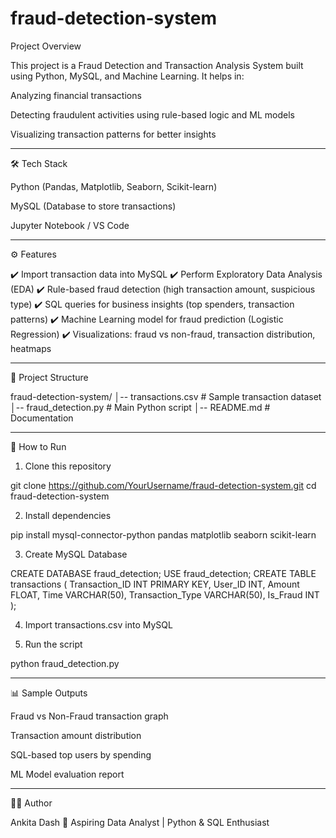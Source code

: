 # fraud-detection-system
Project Overview

This project is a Fraud Detection and Transaction Analysis System built using Python, MySQL, and Machine Learning.
It helps in:

Analyzing financial transactions

Detecting fraudulent activities using rule-based logic and ML models

Visualizing transaction patterns for better insights



---

🛠️ Tech Stack

Python (Pandas, Matplotlib, Seaborn, Scikit-learn)

MySQL (Database to store transactions)

Jupyter Notebook / VS Code



---

⚙️ Features

✔️ Import transaction data into MySQL
✔️ Perform Exploratory Data Analysis (EDA)
✔️ Rule-based fraud detection (high transaction amount, suspicious type)
✔️ SQL queries for business insights (top spenders, transaction patterns)
✔️ Machine Learning model for fraud prediction (Logistic Regression)
✔️ Visualizations: fraud vs non-fraud, transaction distribution, heatmaps


---

📂 Project Structure

fraud-detection-system/
│-- transactions.csv          # Sample transaction dataset
│-- fraud_detection.py        # Main Python script
│-- README.md                 # Documentation


---

🚀 How to Run

1. Clone this repository

git clone https://github.com/YourUsername/fraud-detection-system.git
cd fraud-detection-system


2. Install dependencies

pip install mysql-connector-python pandas matplotlib seaborn scikit-learn


3. Create MySQL Database

CREATE DATABASE fraud_detection;
USE fraud_detection;
CREATE TABLE transactions (
    Transaction_ID INT PRIMARY KEY,
    User_ID INT,
    Amount FLOAT,
    Time VARCHAR(50),
    Transaction_Type VARCHAR(50),
    Is_Fraud INT
);


4. Import transactions.csv into MySQL


5. Run the script

python fraud_detection.py




---

📊 Sample Outputs

Fraud vs Non-Fraud transaction graph

Transaction amount distribution

SQL-based top users by spending

ML Model evaluation report



---

👩‍💻 Author

Ankita Dash
📌 Aspiring Data Analyst | Python & SQL Enthusiast
